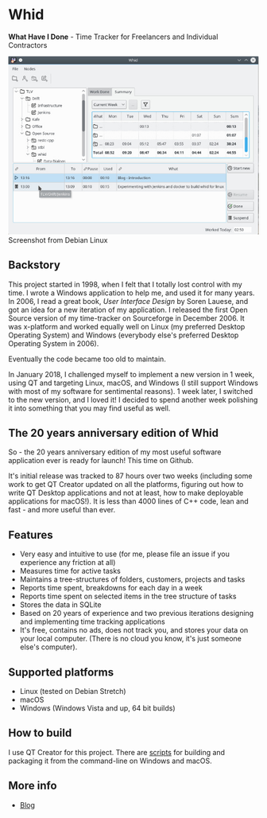 # Whid

**What Have I Done** - Time Tracker for Freelancers and Individual Contractors

![Whid on Linux](doc/images/whid-linux.jpg)
<br>Screenshot from Debian Linux

## Backstory

This project started in 1998, when I felt that I totally lost control with my time.
I wrote a Windows application to help me, and used it for many years. In 2006, I
read a great book, *User Interface Design* by Soren Lauese, and got an idea for a new
iteration of my application. I released the first Open Source version of my time-tracker
on Sourceforge in December 2006. It was x-platform and worked equally well on
Linux (my preferred Desktop Operating System)
and Windows (everybody else's preferred Desktop Operating System in 2006).

Eventually the code became too old to maintain.

In January 2018, I challenged myself to implement a new version in 1 week, using QT and targeting Linux,
macOS, and Windows (I still support Windows with most of my software for sentimental reasons).
1 week later, I switched to the new version, and I loved it! I decided to spend another week
polishing it into something that you may find useful as well.

## The 20 years anniversary edition of Whid

So - the 20 years anniversary edition of my most useful software application ever is ready for
launch! This time on Github.

It's initial release was tracked to 87 hours over two weeks (including some work to get QT Creator updated on all
the platforms, figuring out how to write QT Desktop applications and not at least, how to
make deployable applications for macOS!). It is less than 4000 lines of C++ code, lean and fast -
and more useful than ever.

## Features
 - Very easy and intuitive to use (for me, please file an issue if you experience any friction at all)
 - Measures time for active tasks
 - Maintains a tree-structures of folders, customers, projects and tasks
 - Reports time spent, breakdowns for each day in a week
 - Reports time spent on selected items in the tree structure of tasks
 - Stores the data in SQLite
 - Based on 20 years of experience and two previous iterations designing and implementing time tracking applications
 - It's free, contains no ads, does not track you, and stores your data on your local computer. (There is no cloud you know, it's just someone else's computer).

## Supported platforms
 - Linux (tested on Debian Stretch)
 - macOS
 - Windows (Windows Vista and up, 64 bit builds)

## How to build
I use QT Creator for this project. There are [scripts](scripts) for building and packaging it
from the command-line on Windows and macOS.

## More info
- [Blog](https://lastviking.eu/_tags/whid.html)
